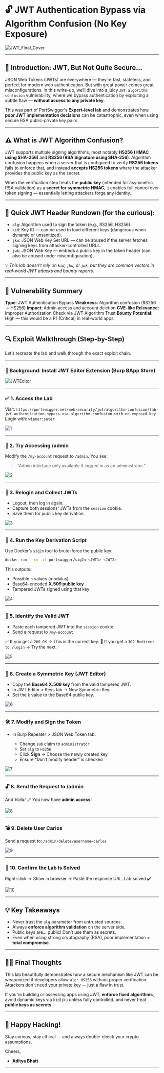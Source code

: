 # 🔓 JWT Authentication Bypass via Algorithm Confusion (No Key Exposure)

![JWT_Final_Cover](https://github.com/user-attachments/assets/b506deee-9fe9-4270-af24-3e61bed517b3) <br/>

---

## 🧠 Introduction: JWT, But Not Quite Secure…

JSON Web Tokens (JWTs) are everywhere — they’re fast, stateless, and perfect for modern web authentication. But with great power comes great misconfigurations. In this write-up, we’ll dive into a juicy `JWT algorithm confusion` vulnerability, where we bypass authentication by exploiting a subtle flaw — **without access to any private key**.

This was part of PortSwigger's **Expert-level lab** and demonstrates how **poor JWT implementation decisions** can be catastrophic, even when using secure RSA public-private key pairs.

---

## ⚠️ What is JWT Algorithm Confusion?

JWT supports multiple signing algorithms, most notably **HS256 (HMAC using SHA-256)** and **RS256 (RSA Signature using SHA-256)**. Algorithm confusion happens when a server that is configured to verify **RS256 tokens** fails to enforce that, and instead **accepts HS256 tokens** where the attacker provides the public key as the secret.

When the verification step treats the **public key** (intended for asymmetric RSA validation) as a **secret for symmetric HMAC**, it enables full control over token signing — essentially letting attackers forge any identity.

---

## 🔑 Quick JWT Header Rundown (for the curious):

* `alg`: Algorithm used to sign the token (e.g., RS256, HS256).
* `kid`: Key ID — can be used to load different keys (dangerous when dynamic or unsanitized).
* `jku`: JSON Web Key Set URL — can be abused if the server fetches signing keys from attacker-controlled URLs.
* `jwk`: JSON Web Key — embeds a public key in the token header (can also be abused under misconfiguration).

💡 *This lab doesn’t rely on `kid`, `jku`, or `jwk`, but they are common vectors in real-world JWT attacks and bounty reports.*

---

## 🔬 Vulnerability Summary

**Type**: JWT Authentication Bypass
**Weakness**: Algorithm confusion (RS256 → HS256)
**Impact**: Admin access and account deletion
**CVE-like Relevance**: Improper Authorization Check via JWT Algorithm Trust
**Bounty Potential**: High — this would be a P1 (Critical) in real-world apps

---

## 🔍 Exploit Walkthrough (Step-by-Step)

Let’s recreate the lab and walk through the exact exploit chain.

---

### 🔧 Background: Install JWT Editor Extension (Burp BApp Store)

![JWTEditor](https://github.com/user-attachments/assets/8739da36-27cc-4d7b-8e4c-ef97799e0996) <br/>

---

### ✅ 1. Access the Lab

Visit:
`https://portswigger.net/web-security/jwt/algorithm-confusion/lab-jwt-authentication-bypass-via-algorithm-confusion-with-no-exposed-key`
Login with: `wiener:peter`

![1](https://github.com/user-attachments/assets/1ac86966-878c-4a82-8941-89bda4fc88fb) <br/>

---

### 🧪 2. Try Accessing /admin

Modify the `/my-account` request to `/admin`.
You see:

> "Admin interface only available if logged in as an administrator."

![2](https://github.com/user-attachments/assets/3277ad10-acce-4f3a-805c-9be67236b6b7) <br/>

---

### 🔄 3. Relogin and Collect JWTs

* Logout, then log in again.
* Capture both sessions' JWTs from the `session` cookie.
* Save them for public key derivation.

![3](https://github.com/user-attachments/assets/a2452688-af54-44e1-a8b5-4432eb132c26) <br/>

---

### 🔑 4. Run the Key Derivation Script

Use Docker’s `sig2n` tool to brute-force the public key:

```bash
docker run --rm -it portswigger/sig2n <JWT1> <JWT2>
```

This outputs:

* Possible `n` values (modulus)
* Base64-encoded **X.509 public key**
* Tampered JWTs signed using that key

![4](https://github.com/user-attachments/assets/c8ce1c5e-4526-4ec5-b71d-7527f6fdecb8) <br/>

---

### 🎯 5. Identify the Valid JWT

* Paste each tampered JWT into the `session` cookie.
* Send a request to `/my-account`.

✅ If you get a `200 OK` → This is the correct key.
🚫 If you get a `302 Redirect to /login` → Try the next.

![5](https://github.com/user-attachments/assets/174ff03b-54f2-4cb4-988e-e66eb4eb74ed) <br/>

---

### 🧬 6. Create a Symmetric Key (JWT Editor)

* Copy the **Base64 X.509 key** from the valid tampered JWT.
* In JWT Editor > Keys tab → New Symmetric Key.
* Set the `k` value to the Base64 public key.

![6](https://github.com/user-attachments/assets/b798b5ee-3123-42a1-91c9-6a2741b098b5) <br/>

---

### 🛠️ 7. Modify and Sign the Token

* In Burp Repeater > JSON Web Token tab:

  * Change `sub` claim to `administrator`
  * Set `alg` to `HS256`
  * Click **Sign** → Choose the newly created key
  * Ensure “Don’t modify header” is checked

![7](https://github.com/user-attachments/assets/c9c45e51-2fed-41d2-9df4-221da5ac190f) <br/>

---

### 🔓 8. Send the Request to /admin

And *Voila!* 🪄
You now have **admin access**!

![8](https://github.com/user-attachments/assets/239133cd-3d4c-4059-a303-d9e2a1d9a24b) <br/>

---

### 💣 9. Delete User Carlos

Send a request to:
`/admin/delete?username=carlos`

![9](https://github.com/user-attachments/assets/68356b42-ed70-4bf0-a404-87cbe3b7a199) <br/>

---

### 🎉 10. Confirm the Lab Is Solved

Right-click → Show in browser → Paste the response URL.
Lab solved ✔️

![10](https://github.com/user-attachments/assets/5e7e6113-eb8f-436b-b230-6159893713e0) <br/>

---

## 💡 Key Takeaways

* Never trust the `alg` parameter from untrusted sources.
* Always **enforce algorithm validation** on the server side.
* Public keys are… public! Don’t use them as secrets.
* Even when using strong cryptography (RSA), poor implementation = **total compromise**.

---

## 🧑‍💻 Final Thoughts

This lab beautifully demonstrates how a secure mechanism like JWT can be weaponized if developers allow `alg: HS256` without proper verification. Attackers don't need your private key — just a flaw in trust.

If you're building or assessing apps using JWT, **enforce fixed algorithms**, avoid dynamic keys via `kid`/`jku` unless fully controlled, and never treat **public keys as secrets**.

---

## 🧡 Happy Hacking!

Stay curious, stay ethical — and always double-check your crypto assumptions.

Cheers,
- **Aditya Bhatt**

---
